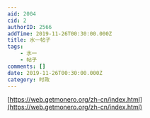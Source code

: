 ```yaml
---
aid: 2004
cid: 2
authorID: 2566
addTime: 2019-11-26T00:30:00.000Z
title: 水一帖子
tags:
    - 水一
    - 帖子
comments: []
date: 2019-11-26T00:30:00.000Z
category: 时政
---
```


[https://web.getmonero.org/zh-cn/index.html](https://web.getmonero.org/zh-cn/index.html)
